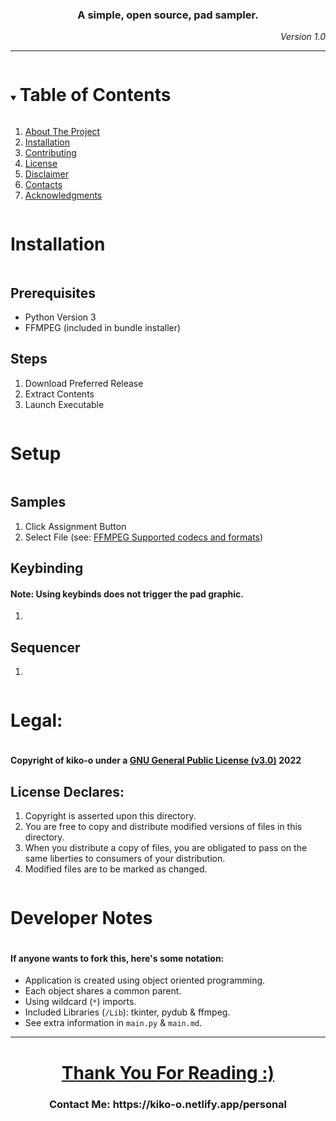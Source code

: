 <!--
  Open this in GitHub:

   Or view Local PDF:

-->
<h3 align="center">A simple, open source, pad sampler.</h3>
<p align="right"><em>Version 1.0</em></p>
<hr/>
<details open="open">
  <summary><h1 style="display: inline-block">Table of Contents</h1></summary>
  <ol>
    <li> <a href="#about-the-project">About The Project</a> </li>
    <li><a href="#installation">Installation</a></li>
    <li><a href="#contributing">Contributing</a></li>
    <li><a href="#license">License</a></li>
    <li><a href="#disclaimer">Disclaimer</a></li>
    <li><a href="#contacts">Contacts</a></li>
    <li><a href="#acknowledgments">Acknowledgments</a></li>
  </ol>
</details>
<summary><h1 style="display: inline-block">Installation</h1></summary>
<h2>Prerequisites</h2>
  <ul>
    <li>Python Version 3</li>
    <li>FFMPEG (included in bundle installer)</li>
  </ul>
<h2>Steps</h2>
  <ol>
    <li>Download Preferred Release</li>
    <li>Extract Contents</li>
    <li>Launch Executable</li>
  </ol>
<h1 style="display: inline-block">Setup</h1>
  <h2>Samples</h2>
    <ol>
      <li>Click Assignment Button</li>
      <li>Select File (see: <a href="https://en.wikipedia.org/wiki/FFmpeg#Supported_codecs_and_formats" target="blank">FFMPEG Supported codecs and formats</a>)</li>
    </ol>
  <h2>Keybinding</h2>
    <h4>Note: Using keybinds does not trigger the pad graphic.</h4>
    <ol>
      <li></li>
    </ol>
  <h2>Sequencer</h2>
    <ol>
      <li></li>
    </ol>
<h1 style="display: inline-block">Legal:</h1>
  <h4>Copyright of kiko-o under a <a href="https://www.gnu.org/licenses/gpl-3.0.en.html">GNU General Public License (v3.0)</a> 2022 </h4>
  <h2>License Declares:</h2>
    <ol>
      <li>Copyright is asserted upon this directory.</li>
      <li>You are free to copy and distribute modified versions of files in this directory.</li>
      <li>When you distribute a copy of files, you are obligated to pass on the same liberties to consumers of your distribution.</li>
      <li>Modified files are to be marked as changed.</li>
    </ol>
<h1 style="display: inline-block">Developer Notes</h1>
  <h4>If anyone wants to fork this, here's some notation:</h4>
  <ul>
    <li>
      Application is created using object oriented programming.
    </li>
    <li>
      Each object shares a common parent.
    </li>
    <li>
      Using wildcard (<code>*</code>) imports.
    </li>
    <li>
      Included Libraries (<code>/Lib</code>): tkinter, pydub & ffmpeg. 
    </li>
    <li>
      See extra information in <code>main.py</code> & <code>main.md</code>.
    </li>
  </ul>
<hr/>
 <h1 align="center"><a href="#a-simple-open-source-pad-sampler">Thank You For Reading :)</a></h1>
 <h3 align="center">Contact Me: https://kiko-o.netlify.app/personal</h3>
